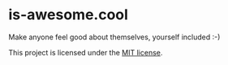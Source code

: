 # is-awesome.cool

Make anyone feel good about themselves, yourself included :-)

This project is licensed under the [MIT license](https://github.com/sebastianbarfurth/is-awesome.cool/blob/master/LICENSE).
